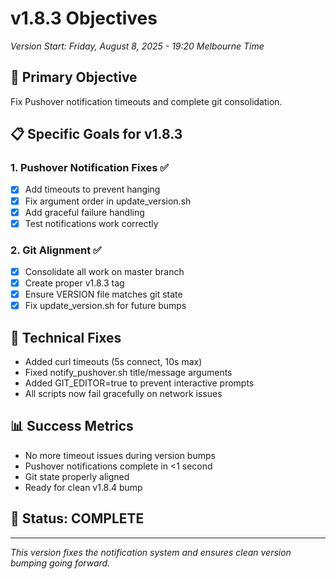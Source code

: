 # v1.8.3 Objectives
*Version Start: Friday, August 8, 2025 - 19:20 Melbourne Time*

## 🎯 Primary Objective
Fix Pushover notification timeouts and complete git consolidation.

## 📋 Specific Goals for v1.8.3

### 1. Pushover Notification Fixes ✅
- [x] Add timeouts to prevent hanging
- [x] Fix argument order in update_version.sh
- [x] Add graceful failure handling
- [x] Test notifications work correctly

### 2. Git Alignment ✅
- [x] Consolidate all work on master branch
- [x] Create proper v1.8.3 tag
- [x] Ensure VERSION file matches git state
- [x] Fix update_version.sh for future bumps

## 🔧 Technical Fixes
- Added curl timeouts (5s connect, 10s max)
- Fixed notify_pushover.sh title/message arguments
- Added GIT_EDITOR=true to prevent interactive prompts
- All scripts now fail gracefully on network issues

## 📊 Success Metrics
- No more timeout issues during version bumps
- Pushover notifications complete in <1 second
- Git state properly aligned
- Ready for clean v1.8.4 bump

## 🚦 Status: COMPLETE

---
*This version fixes the notification system and ensures clean version bumping going forward.*